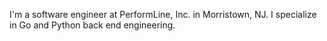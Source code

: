 I'm a software engineer at PerformLine, Inc. in Morristown, NJ. I specialize in Go and Python back end
engineering.
